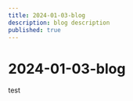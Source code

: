 ```yaml
---
title: 2024-01-03-blog
description: blog description
published: true
---
```


# 2024-01-03-blog

test
